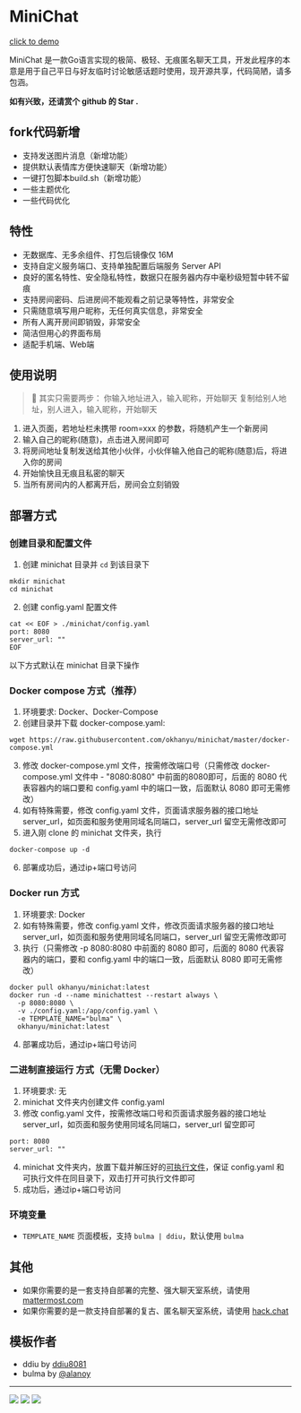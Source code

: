 # MiniChat

[click to demo](https://chat.lion.im)

MiniChat 是一款Go语言实现的极简、极轻、无痕匿名聊天工具，开发此程序的本意是用于自己平日与好友临时讨论敏感话题时使用，现开源共享，代码简陋，请多包涵。

**如有兴致，还请赏个 github 的 Star .**

## fork代码新增

* 支持发送图片消息（新增功能）
* 提供默认表情库方便快速聊天（新增功能）
* 一键打包脚本build.sh（新增功能）
* 一些主题优化
* 一些代码优化

## 特性

* 无数据库、无多余组件、打包后镜像仅 16M
* 支持自定义服务端口、支持单独配置后端服务 Server API
* 良好的匿名特性、安全隐私特性，数据只在服务器内存中毫秒级短暂中转不留痕
* 支持房间密码、后进房间不能观看之前记录等特性，非常安全
* 只需随意填写用户昵称，无任何真实信息，非常安全
* 所有人离开房间即销毁，非常安全
* 简洁但用心的界面布局
* 适配手机端、Web端

## 使用说明

> 🌟 其实只需要两步：
> 你输入地址进入，输入昵称，开始聊天
> 复制给别人地址，别人进入，输入昵称，开始聊天

1. 进入页面，若地址栏未携带 room=xxx 的参数，将随机产生一个新房间
2. 输入自己的昵称(随意)，点击进入房间即可
3. 将房间地址复制发送给其他小伙伴，小伙伴输入他自己的昵称(随意)后，将进入你的房间
4. 开始愉快且无痕且私密的聊天
5. 当所有房间内的人都离开后，房间会立刻销毁

## 部署方式

### 创建目录和配置文件

1. 创建 minichat 目录并 `cd` 到该目录下
```
mkdir minichat
cd minichat
```

2. 创建 config.yaml 配置文件
```
cat << EOF > ./minichat/config.yaml
port: 8080
server_url: ""
EOF
```

以下方式默认在 minichat 目录下操作

### Docker compose 方式（推荐）

1. 环境要求: Docker、Docker-Compose
2. 创建目录并下载 docker-compose.yaml:
```
wget https://raw.githubusercontent.com/okhanyu/minichat/master/docker-compose.yml
```
3. 修改 docker-compose.yml 文件，按需修改端口号（只需修改 docker-compose.yml 文件中 - "8080:8080" 中前面的8080即可，后面的 8080 代表容器内的端口要和 config.yaml 中的端口一致，后面默认 8080 即可无需修改）
4. 如有特殊需要，修改 config.yaml 文件，页面请求服务器的接口地址 server_url，如页面和服务使用同域名同端口，server_url 留空无需修改即可
5. 进入刚 clone 的 minichat 文件夹，执行
```
docker-compose up -d
```
6. 部署成功后，通过ip+端口号访问

### Docker run 方式

1. 环境要求: Docker
2. 如有特殊需要，修改 config.yaml 文件，修改页面请求服务器的接口地址 server_url，如页面和服务使用同域名同端口，server_url 留空无需修改即可
3. 执行（只需修改 -p 8080:8080 中前面的 8080 即可，后面的 8080 代表容器内的端口，要和 config.yaml 中的端口一致，后面默认 8080 即可无需修改）
```
docker pull okhanyu/minichat:latest
docker run -d --name minichattest --restart always \
  -p 8080:8080 \
  -v ./config.yaml:/app/config.yaml \
  -e TEMPLATE_NAME="bulma" \
  okhanyu/minichat:latest
```
4. 部署成功后，通过ip+端口号访问

### 二进制直接运行 方式（无需 Docker）

1. 环境要求: 无
2. minichat 文件夹内创建文件 config.yaml
3. 修改 config.yaml 文件，按需修改端口号和页面请求服务器的接口地址 server_url，如页面和服务使用同域名同端口，server_url 留空即可
```
port: 8080
server_url: ""
```
4. minichat 文件夹内，放置下载并解压好的[可执行文件](https://github.com/okhanyu/minichat/releases/)，保证 config.yaml 和 可执行文件在同目录下，双击打开可执行文件即可
5. 成功后，通过ip+端口号访问

### 环境变量

* `TEMPLATE_NAME` 页面模板，支持 `bulma | ddiu`，默认使用 `bulma`

## 其他
* 如果你需要的是一套支持自部署的完整、强大聊天室系统，请使用 [mattermost.com](https://mattermost.com/)
* 如果你需要的是一款支持自部署的复古、匿名聊天室系统，请使用 [hack.chat](https://hack.chat/)

## 模板作者

* ddiu by [ddiu8081](https://ddiu.io)
* bulma by [@alanoy](https://ideapart.com)
---

![](screenshots/EnterRoom.jpeg)
![](screenshots/ChatView.jpeg)
![](screenshots/DarkMode.jpeg)
